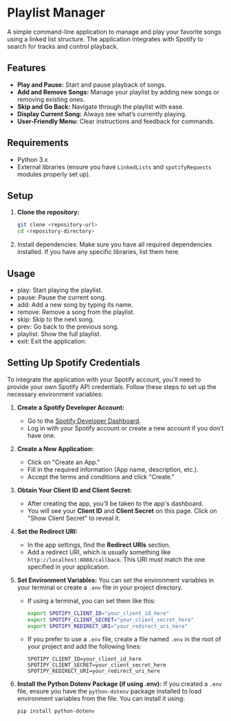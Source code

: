 # Playlist Manager

A simple command-line application to manage and play your favorite songs using a linked list structure. The application integrates with Spotify to search for tracks and control playback.

## Features

- **Play and Pause:** Start and pause playback of songs.
- **Add and Remove Songs:** Manage your playlist by adding new songs or removing existing ones.
- **Skip and Go Back:** Navigate through the playlist with ease.
- **Display Current Song:** Always see what’s currently playing.
- **User-Friendly Menu:** Clear instructions and feedback for commands.

## Requirements

- Python 3.x
- External libraries (ensure you have `LinkedLists` and `spotifyRequests` modules properly set up).

## Setup

1. **Clone the repository:**
   ```bash
   git clone <repository-url>
   cd <repository-directory>
2. Install dependencies: Make sure you have all required dependencies installed. If you have any specific libraries, list them here.

## Usage
- play: Start playing the playlist.
- pause: Pause the current song.
- add: Add a new song by typing its name.
- remove: Remove a song from the playlist.
- skip: Skip to the next song.
- prev: Go back to the previous song.
- playlist: Show the full playlist.
- exit: Exit the application.

## Setting Up Spotify Credentials

To integrate the application with your Spotify account, you'll need to provide your own Spotify API credentials. Follow these steps to set up the necessary environment variables:

1. **Create a Spotify Developer Account:**
   - Go to the [Spotify Developer Dashboard](https://developer.spotify.com/dashboard/login).
   - Log in with your Spotify account or create a new account if you don’t have one.

2. **Create a New Application:**
   - Click on "Create an App."
   - Fill in the required information (App name, description, etc.).
   - Accept the terms and conditions and click "Create."

3. **Obtain Your Client ID and Client Secret:**
   - After creating the app, you'll be taken to the app's dashboard.
   - You will see your **Client ID** and **Client Secret** on this page. Click on "Show Client Secret" to reveal it.

4. **Set the Redirect URI:**
   - In the app settings, find the **Redirect URIs** section.
   - Add a redirect URI, which is usually something like `http://localhost:8888/callback`. This URI must match the one specified in your application.

5. **Set Environment Variables:**
   You can set the environment variables in your terminal or create a `.env` file in your project directory.

   - If using a terminal, you can set them like this:
     ```bash
     export SPOTIPY_CLIENT_ID="your_client_id_here"
     export SPOTIPY_CLIENT_SECRET="your_client_secret_here"
     export SPOTIPY_REDIRECT_URI="your_redirect_uri_here"
     ```

   - If you prefer to use a `.env` file, create a file named `.env` in the root of your project and add the following lines:
     ```env
     SPOTIPY_CLIENT_ID=your_client_id_here
     SPOTIPY_CLIENT_SECRET=your_client_secret_here
     SPOTIPY_REDIRECT_URI=your_redirect_uri_here
     ```

6. **Install the Python Dotenv Package (if using .env):**
   If you created a `.env` file, ensure you have the `python-dotenv` package installed to load environment variables from the file. You can install it using:
   ```bash
   pip install python-dotenv

